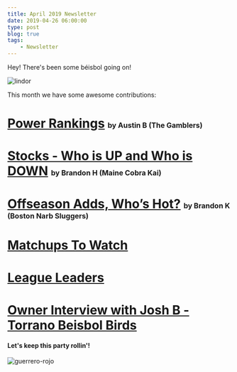 ```yaml
---
title: April 2019 Newsletter
date: 2019-04-26 06:00:00
type: post
blog: true
tags:
    - Newsletter
---
```


Hey! There's been some béisbol going on!

![lindor](http://mlb.mlb.com/images/6/8/4/306449684/042019_CLE_Lindor_Smiling.gif)

This month we have some awesome contributions:

# [Power Rankings](/newsletter/2019/04/powerrankings.html) <span class="authorName">by Austin B (The Gamblers)</span>
# [Stocks - Who is UP and Who is DOWN](/newsletter/2019/04/stocks.html) <span class="authorName">by Brandon H (Maine Cobra Kai)</span>
# [Offseason Adds, Who’s Hot?](/newsletter/2019/04/hot.html) <span class="authorName">by Brandon K (Boston Narb Sluggers)</span>
# [Matchups To Watch](/newsletter/2019/04/matchups.html)
# [League Leaders](/newsletter/2019/04/category-leaders.html)
# [Owner Interview with Josh B - Torrano Beisbol Birds](https://ultimatedynastyleague.slack.com/files/UCZSGGMK7/FHVKBK97B/josh_botelho_udl_league_owner_torrano_beisbol_birds.mp4)

#### Let's keep this party rollin'!

![guerrero-rojo](https://i.redd.it/vzm2gi7w43u21.jpg)

<style>
.authorName {
    font-size: 1rem;
}
</style>